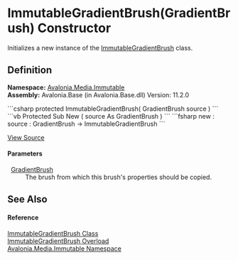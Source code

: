 # ImmutableGradientBrush(GradientBrush) Constructor


Initializes a new instance of the <a href="T_Avalonia_Media_Immutable_ImmutableGradientBrush">ImmutableGradientBrush</a> class.



## Definition
**Namespace:** <a href="N_Avalonia_Media_Immutable">Avalonia.Media.Immutable</a>  
**Assembly:** Avalonia.Base (in Avalonia.Base.dll) Version: 11.2.0

<Tabs groupId="api-code-preview">
<TabItem value="csharp" label="C#">
```csharp
protected ImmutableGradientBrush(
	GradientBrush source
)
```
</TabItem>
<TabItem value="vb" label="VB">
```vb
Protected Sub New ( 
	source As GradientBrush
)
```
</TabItem>
<TabItem value="fsharp" label="F#">
```fsharp
new : 
        source : GradientBrush -> ImmutableGradientBrush
```
</TabItem>
</Tabs>



<a href="https://github.com/AvaloniaUI/Avalonia/tree/master/src/Avalonia.Base/Media/Immutable/ImmutableGradientBrush.cs#L37" title="View the source code">View Source</a>



#### Parameters
<dl><dt>  <a href="T_Avalonia_Media_GradientBrush">GradientBrush</a></dt><dd>The brush from which this brush's properties should be copied.</dd></dl>

## See Also


#### Reference
<a href="T_Avalonia_Media_Immutable_ImmutableGradientBrush">ImmutableGradientBrush Class</a>  
<a href="Overload_Avalonia_Media_Immutable_ImmutableGradientBrush__ctor">ImmutableGradientBrush Overload</a>  
<a href="N_Avalonia_Media_Immutable">Avalonia.Media.Immutable Namespace</a>  
